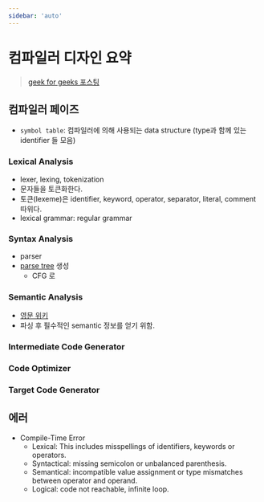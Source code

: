 ```yaml
---
sidebar: 'auto'
---
```


# 컴파일러 디자인 요약

> [geek for geeks 포스팅](https://www.geeksforgeeks.org/last-minute-notes-compiler-design-gq/)

## 컴파일러 페이즈

- `symbol table`: 컴파일러에 의해 사용되는 data structure (type과 함께 있는 identifier 들 모음)

### Lexical Analysis

- lexer, lexing, tokenization
- 문자들을 토큰화한다.
- 토큰(lexeme)은 identifier, keyword, operator, separator, literal, comment 따위다.
- lexical grammar: regular grammar

### Syntax Analysis

- parser
- [parse tree](https://en.wikipedia.org/wiki/Parse_tree) 생성
  - CFG 로

### Semantic Analysis

- [영문 위키](https://en.wikipedia.org/wiki/Semantic_analysis_(compilers))
- 파싱 후 필수적인 semantic 정보를 얻기 위함.

### Intermediate Code Generator

### Code Optimizer

### Target Code Generator

## 에러

- Compile-Time Error
  - Lexical: This includes misspellings of identifiers, keywords or operators.
  - Syntactical: missing semicolon or unbalanced parenthesis.
  - Semantical: incompatible value assignment or type mismatches between
    operator and operand.
  - Logical: code not reachable, infinite loop.
